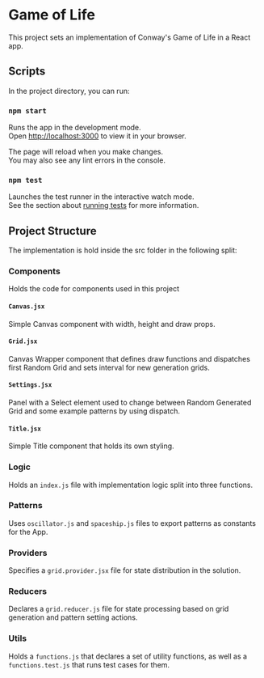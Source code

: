 # Game of Life 

This project sets an implementation of Conway's Game of Life in a React app. 

## Scripts

In the project directory, you can run:

### `npm start`

Runs the app in the development mode.\
Open [http://localhost:3000](http://localhost:3000) to view it in your browser.

The page will reload when you make changes.\
You may also see any lint errors in the console.

### `npm test`

Launches the test runner in the interactive watch mode.\
See the section about [running tests](https://facebook.github.io/create-react-app/docs/running-tests) for more information.

## Project Structure

The implementation is hold inside the src folder in the following split:

### Components 

Holds the code for components used in this project

#### `Canvas.jsx`

Simple Canvas component with width, height and draw props. 

#### `Grid.jsx`

Canvas Wrapper component that defines draw functions and dispatches first Random Grid and sets interval for new generation grids. 

#### `Settings.jsx`

Panel with a Select element used to change between Random Generated Grid and some example patterns by using dispatch.

#### `Title.jsx`

Simple Title component that holds its own styling.

### Logic

Holds an `index.js` file with implementation logic split into three functions. 

### Patterns

Uses `oscillator.js` and `spaceship.js`  files to export patterns as constants for the App.

### Providers

Specifies a `grid.provider.jsx` file for state distribution in the solution. 

### Reducers

Declares a `grid.reducer.js` file for state processing based on grid generation and pattern setting actions. 

### Utils 

Holds a `functions.js` that declares a set of utility functions, as well as a `functions.test.js` that runs test cases for them. 
